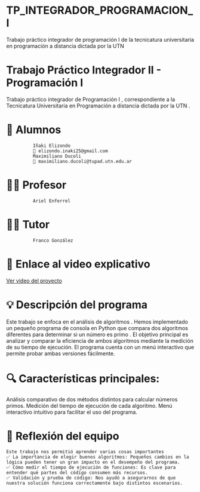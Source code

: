 # TP_INTEGRADOR_PROGRAMACION_I
Trabajo práctico integrador de programación I de la tecnicatura universitaria en programación a distancia dictada por la UTN

 # Trabajo Práctico Integrador II - Programación I
Trabajo práctico integrador de Programación I , correspondiente a la Tecnicatura Universitaria en Programación a distancia dictada por la UTN .

# 👥 Alumnos
              Iñaki Elizondo
              📧 elizondo.inaki25@gmail.com
              Maximiliano Ducoli
              📧 maximiliano.ducoli@tupad.utn.edu.ar
# 👨‍🏫 Profesor
              Ariel Enferrel
# 🧑‍🏫 Tutor
              Franco González
# 🎥 Enlace al video explicativo
  [Ver video del proyecto](https://drive.google.com/drive/folders/14IPDDnO4JJSBR5UqQ9UBdwASYjY6nC6g?usp=sharing)
    

# 💡 Descripción del programa
Este trabajo se enfoca en el análisis de algoritmos . Hemos implementado un pequeño programa de consola en Python que compara dos algoritmos diferentes para determinar si un número es primo .
El objetivo principal es analizar y comparar la eficiencia de ambos algoritmos mediante la medición de su tiempo de ejecución. El programa cuenta con un menú interactivo que permite probar ambas versiones fácilmente.

# 🔍 Características principales:
Análisis comparativo de dos métodos distintos para calcular números primos.
Medición del tiempo de ejecución de cada algoritmo.
Menú interactivo intuitivo para facilitar el uso del programa.
# 🧠 Reflexión del equipo
    Este trabajo nos permitió aprender varias cosas importantes
    ✅ La importancia de elegir buenos algoritmos: Pequeños cambios en la lógica pueden tener un gran impacto en el desempeño del programa.
    ✅ Cómo medir el tiempo de ejecución de funciones: Es clave para entender qué partes del código consumen más recursos.
    ✅ Validación y prueba de código: Nos ayudó a asegurarnos de que nuestra solución funciona correctamente bajo distintos escenarios.
